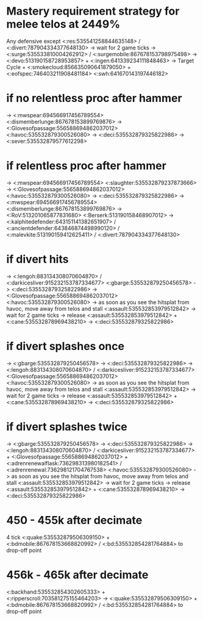 # Mastery requirement strategy for melee telos at 2449%

Any defensive except <:res:535541258844635148> / <:divert:787904334377648130>
-> wait for 2 game ticks
-> <:surge:535533810004262912> / <:surgemobile:867678153798975498>
-> <:devo:513190158728953857> + <:ingen:641339234111848463>
-> Target Cycle + <:smokecloud:856635090641879050> + <:eofspec:746403211908481184> <:swh:641670143197446182>
# if no relentless proc after hammer 
-> <:mwspear:694566917456789554> <:dismemberlunge:867678153899769876> 
-> <:Glovesofpassage:556588694862037012> <:havoc:535532879300526080>
-> <:deci:535532879325822986>
-> <:sever:535532879577612298>
# if relentless proc after hammer 
-> <:mwspear:694566917456789554> <:slaughter:535532879237873666>
-> <:Glovesofpassage:556588694862037012> <:havoc:535532879300526080>
-> <:deci:535532879325822986>
-> <:mwspear:694566917456789554> <:dismemberlunge:867678153899769876>
-> <:RoV:513201065877831680> <:Berserk:513190158468907012>
-> <:kalphitedefender:643151141382651907> / <:ancientdefender:643846874498990120> / <:malevkite:513190159412625411> / <:divert:787904334377648130>

# if divert hits
-> <:lengoh:883134308070604870> / <:darkicesliver:915232153787334677> <:gbarge:535532879250456578>
-> <:deci:535532879325822986>
-> <:Glovesofpassage:556588694862037012> <:havoc:535532879300526080>
-> as soon as you see the hitsplat from havoc, move away from telos and stall <:assault:535532853979512842>
-> wait for 2 game ticks
-> release <:assault:535532853979512842> + <:cane:535532878969438210>
-> <:deci:535532879325822986>

# if divert splashes once
-> <:gbarge:535532879250456578>
-> <:deci:535532879325822986>
-> <:lengoh:883134308070604870> / <:darkicesliver:915232153787334677> <:Glovesofpassage:556588694862037012> <:havoc:535532879300526080>
-> as soon as you see the hitsplat from havoc, move away from telos and stall <:assault:535532853979512842>
-> wait for 2 game ticks
-> release <:assault:535532853979512842> + <:cane:535532878969438210>
-> <:deci:535532879325822986>

# if divert splashes twice
-> <:gbarge:535532879250456578>
-> <:deci:535532879325822986>
-> <:lengoh:883134308070604870> / <:darkicesliver:915232153787334677> + <:Glovesofpassage:556588694862037012> + <:adrenrenewalflask:736298313980182541> / <:adrenrenewal:736298121704767538> <:havoc:535532879300526080>
-> as soon as you see the hitsplat from havoc, move away from telos and stall <:assault:535532853979512842>
-> wait for 2 game ticks
-> release <:assault:535532853979512842> + <:cane:535532878969438210>
-> <:deci:535532879325822986>

# 450 - 455k after decimate 
4 tick <:quake:535532879506309150> + <:bdmobile:867678153668820992> / <:bd:535532854281764884> to drop-off point

# 456k - 465k after decimate
<:backhand:535532854302605333> + <:ripperscroll:703581275155464203>
-> <:quake:535532879506309150> + <:bdmobile:867678153668820992> / <:bd:535532854281764884> to drop-off point
